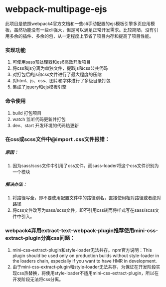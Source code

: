 # webpack-multipage-ejs
此项目是依照webpack4官方文档和一些cli手动配置的ejs模板引擎多页应用模板，虽然功能没有一些cli强大，但是可以满足正常开发需求。比较简陋，没有引用多余的插件、多余的包，从一定程度上节省了项目内存和提高了项目性能。

### 实现功能
1. 可使用sass预处理器和es6高效开发项目
2. 将css和js分离为单独文件，提取js和css公共代码
3. 对打包后的js和css文件进行了最大程度的压缩
4. 对html、js、css、图片和字体进行了多级目录打包
5. 集成了jquery和ejs模板引擎

### 命令使用
1. build 打包项目
2. watch 监听代码更新并打包
3. dev、start 开发环境的代码热更新

### 在css或scss文件中@import .css文件报错：
##### 原因：
1. 因为sass/scss文件中引用了css文件，而sass-loader将这个css文件识别为一个模块
##### 解决办法：
1. 将路径写全，即不要使用配置文件中的路径别名，直接使用相对路径或者绝对路径
2. 将css文件改写为sass/scss文件，即不引用css转而将样式写在sass/scss文件中引入。

### webpack4弃用extract-text-webpack-plugin推荐使用mini-css-extract-plugin分离css问题：
1. mini-css-extract-plugin和style-loader无法共存。npm官方说明：This plugin should be used only on production builds without style-loader in the loaders chain, especially if you want to have HMR in development.
2. 由于mini-css-extract-plugin和style-loader无法共存，为保证在开发阶段实现css热替换，将使用style-loader不适用mini-css-extract-plugin，所以在开发阶段无法将css分离。
